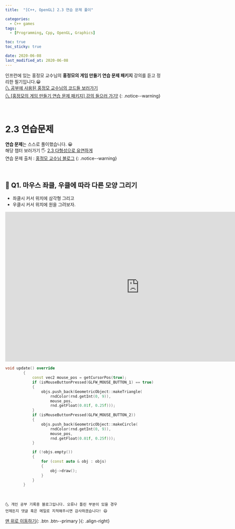 ```yaml
---
title:  "[C++, OpenGL] 2.3 연습 문제 풀이" 

categories:
  - C++ games
tags:
  - [Programming, Cpp, OpenGL, Graphics]

toc: true
toc_sticky: true

date: 2020-06-08
last_modified_at: 2020-06-08
---
```


인프런에 있는 홍정모 교수님의 **홍정모의 게임 만들기 연습 문제 패키지** 강의를 듣고 정리한 필기입니다.😀   
[🌜 공부에 사용된 홍정모 교수님의 코드들 보러가기](https://github.com/jmhong-simulation/GameDevPracticePackage)   
[🌜 [홍정모의 게임 만들기 연습 문제 패키지] 강의 들으러 가기!](https://www.inflearn.com/course/c-2)
{: .notice--warning}

<br>

# 2.3 연습문제

**연습 문제**는 스스로 풀이했습니다. 😀       
해당 챕터 보러가기 🖐 [2.3 다형성으로 유연하게](https://ansohxxn.github.io/c++%20games/chapter2-1/)   
연습 문제 출처 : [홍정모 교수님 블로그](https://blog.naver.com/atelierjpro/221413483005)
{: .notice--warning}


<br>

## 🙋 Q1. 마우스 좌클, 우클에 따라 다른 모양 그리기
- 좌클시 커서 위치에 삼각형 그리고
- 우클시 커서 위치에 원을 그려보자.

<iframe width="851" height="477" src="https://www.youtube.com/embed/lX4-a24gQAQ" frameborder="0" allow="accelerometer; autoplay; encrypted-media; gyroscope; picture-in-picture" allowfullscreen></iframe>

```cpp
void update() override
		{
			const vec2 mouse_pos = getCursorPos(true);
			if (isMouseButtonPressed(GLFW_MOUSE_BUTTON_1) == true)
			{
				objs.push_back(GeometricObject::makeTriangle(
					rndColor(rnd.getInt(0, 9)),
					mouse_pos,
					rnd.getFloat(0.01f, 0.25f)));
			}
			if (isMouseButtonPressed(GLFW_MOUSE_BUTTON_2))
			{
				objs.push_back(GeometricObject::makeCircle(
					rndColor(rnd.getInt(0, 9)),
					mouse_pos,
					rnd.getFloat(0.01f, 0.25f)));
			}

			if (!objs.empty())
			{
				for (const auto & obj : objs)
				{
					obj->draw();
				}
			}
		}
```

<br>

    🌜 개인 공부 기록용 블로그입니다. 오류나 틀린 부분이 있을 경우 
    언제든지 댓글 혹은 메일로 지적해주시면 감사하겠습니다! 😄

[맨 위로 이동하기](#){: .btn .btn--primary }{: .align-right}